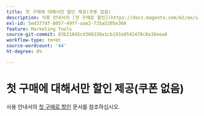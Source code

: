 ```yaml
---
title: 첫 구매에 대해서만 할인 제공(쿠폰 없음)
description: 사용 안내서의 [첫 구매로 할인](https://docs.magento.com/m2/ee/user_guide/marketing/price-rule-discount-first-purchase.html) 문서를 참조하십시오.
exl-id: 5ed377df-8057-49ff-aae2-735a5205e360
feature: Marketing Tools
source-git-commit: 83b21845cd306336e1cb193a9541478c8a38eea8
workflow-type: tm+mt
source-wordcount: '44'
ht-degree: 0%

---
```


# 첫 구매에 대해서만 할인 제공(쿠폰 없음)

사용 안내서의 [첫 구매로 할인](https://docs.magento.com/m2/ee/user_guide/marketing/price-rule-discount-first-purchase.html) 문서를 참조하십시오.

